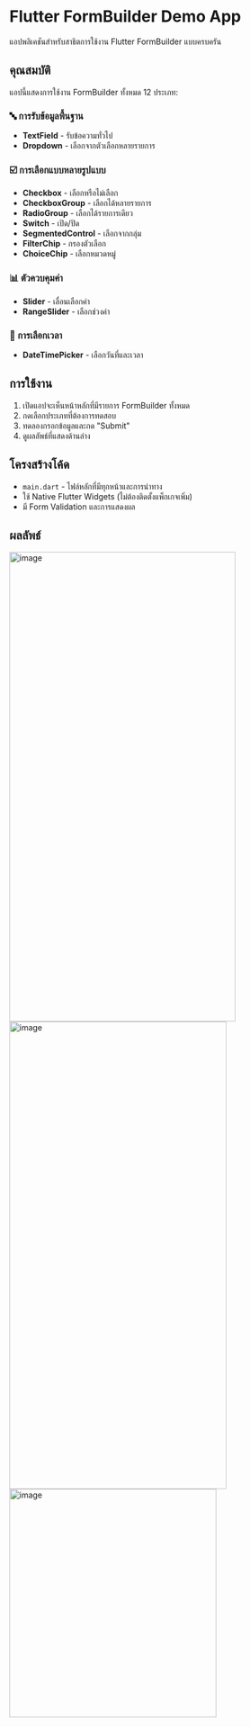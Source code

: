 # Flutter FormBuilder Demo App

แอปพลิเคชันสำหรับสาธิตการใช้งาน Flutter FormBuilder แบบครบครัน

## คุณสมบัติ

แอปนี้แสดงการใช้งาน FormBuilder ทั้งหมด 12 ประเภท:

### 🔤 การรับข้อมูลพื้นฐาน
- **TextField** - รับข้อความทั่วไป
- **Dropdown** - เลือกจากตัวเลือกหลายรายการ

### ☑️ การเลือกแบบหลายรูปแบบ  
- **Checkbox** - เลือกหรือไม่เลือก
- **CheckboxGroup** - เลือกได้หลายรายการ
- **RadioGroup** - เลือกได้รายการเดียว
- **Switch** - เปิด/ปิด
- **SegmentedControl** - เลือกจากกลุ่ม
- **FilterChip** - กรองตัวเลือก
- **ChoiceChip** - เลือกหมวดหมู่

### 📊 ตัวควบคุมค่า
- **Slider** - เลื่อนเลือกค่า
- **RangeSlider** - เลือกช่วงค่า

### 📅 การเลือกเวลา
- **DateTimePicker** - เลือกวันที่และเวลา

## การใช้งาน

1. เปิดแอปจะเห็นหน้าหลักที่มีรายการ FormBuilder ทั้งหมด
2. กดเลือกประเภทที่ต้องการทดสอบ
3. ทดลองกรอกข้อมูลและกด "Submit"
4. ดูผลลัพธ์ที่แสดงด้านล่าง

## โครงสร้างโค้ด

- `main.dart` - ไฟล์หลักที่มีทุกหน้าและการนำทาง
- ใช้ Native Flutter Widgets (ไม่ต้องติดตั้งแพ็กเกจเพิ่ม)
- มี Form Validation และการแสดงผล

## ผลลัพธ์

<img width="402" height="835" alt="image" src="https://github.com/user-attachments/assets/33348185-e988-4ede-bfc6-325fd79b5427" />
<img width="386" height="831" alt="image" src="https://github.com/user-attachments/assets/b47e281c-6801-4a2a-9003-a0aaa79eae7b" />


<img width="368" height="406" alt="image" src="https://github.com/user-attachments/assets/46b82b5d-ad28-4091-b29a-969d39fc2d25" />

